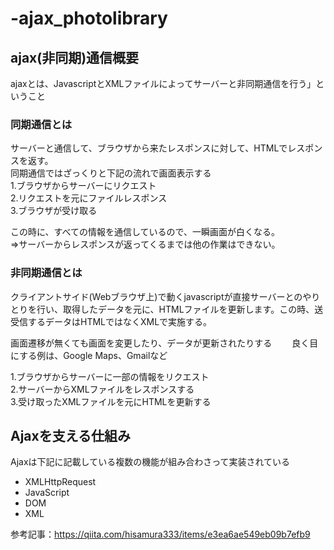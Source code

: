 # -ajax_photolibrary

## ajax(非同期)通信概要
ajaxとは、JavascriptとXMLファイルによってサーバーと非同期通信を行う」ということ  

### 同期通信とは
サーバーと通信して、ブラウザから来たレスポンスに対して、HTMLでレスポンスを返す。  
同期通信ではざっくりと下記の流れで画面表示する  
1.ブラウザからサーバーにリクエスト  
2.リクエストを元にファイルレスポンス  
3.ブラウザが受け取る  

この時に、すべての情報を通信しているので、一瞬画面が白くなる。  
=>サーバーからレスポンスが返ってくるまでは他の作業はできない。  

### 非同期通信とは
クライアントサイド(Webブラウザ上)で動くjavascriptが直接サーバーとのやりとりを行い、取得したデータを元に、HTMLファイルを更新します。この時、送受信するデータはHTMLではなくXMLで実施する。  

画面遷移が無くても画面を変更したり、データが更新されたりする　　
良く目にする例は、Google Maps、Gmailなど　　

1.ブラウザからサーバーに一部の情報をリクエスト   
2.サーバーからXMLファイルをレスポンスする  
3.受け取ったXMLファイルを元にHTMLを更新する    

## Ajaxを支える仕組み
Ajaxは下記に記載している複数の機能が組み合わさって実装されている

- XMLHttpRequest
- JavaScript
- DOM
- XML


参考記事：https://qiita.com/hisamura333/items/e3ea6ae549eb09b7efb9
